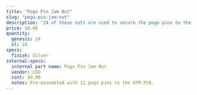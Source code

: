 ```yaml
---
title: "Pogo Pin Jam Nut"
slug: "pogo-pin-jam-nut"
description: "24 of these nuts are used to secure the pogo pins to the UTM PCB."
price: $0.00
quantity:
  genesis: 24
  xl: 24
specs:
  finish: Silver
internal-specs:
  internal part name: Pogo Pin Jam Nut
  vendor: LDO
  cost: $0.00
  notes: Pre-assembled with 12 pogo pins to the UTM PCB.
---
```

